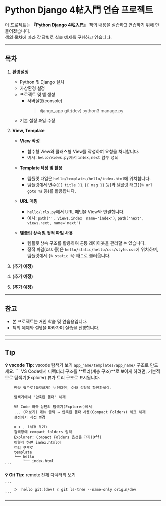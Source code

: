 # Python Django 4帖入門 연습 프로젝트

이 프로젝트는 **『Python Django 4帖入門』** 책의 내용을 실습하고 연습하기 위해 만들어졌습니다.  
책의 목차에 따라 각 장별로 실습 예제를 구현하고 있습니다.

---

## 목차

1. **환경설정**
    - Python 및 Django 설치
    - 가상환경 설정
    - 프로젝트 및 앱 생성
        - 서버실행(console)
            > django_app git:(dev) python3 manage.py
    - 기본 설정 파일 수정

2. **View, Template**

    - **View 작성**
        - 함수형 View와 클래스형 View를 작성하여 요청을 처리합니다.
        - 예시: `hello/views.py`에서 `index`, `next` 함수 정의

    - **Template 작성 및 활용**
        - 템플릿 파일은 `hello/templates/hello/index.html`에 위치합니다.
        - 템플릿에서 변수(`{{ title }}`, `{{ msg }}` 등)와 템플릿 태그(`{% url goto %}` 등)를 활용합니다.

    - **URL 매핑**
        - `hello/urls.py`에서 URL 패턴을 View와 연결합니다.
        - 예시: `path('', views.index, name='index')`, `path('next', views.next, name='next')`

    - **템플릿 상속 및 정적 파일 사용**
        - 템플릿 상속 구조를 활용하여 공통 레이아웃을 관리할 수 있습니다.
        - 정적 파일(css 등)은 `hello/static/hello/css/style.css`에 위치하며, 템플릿에서 `{% static %}` 태그로 불러옵니다.

3. **(추가 예정)**

4. **(추가 예정)**

5. **(추가 예정)**

---

## 참고

- 본 프로젝트는 개인 학습 및 연습용입니다.
- 책의 예제와 설명을 따라가며 실습을 진행합니다.

---

---

## Tip

**💡 vscode Tip:** vscode 탐색기 보기
 `app_name/templates/app_name/` 구조로 만드세요.
    ```
        VS Code에서 디렉터리 구조를 **트리(계층 구조)**로 보이게 하려면,
        기본적으로 탐색기(Explorer) 뷰가 트리 구조로 표시됩니다.

        만약 옆으로(플랫하게) 보인다면, 아래 설정을 확인하세요.

        탐색기에서 "압축된 폴더" 해제

        VS Code 좌측 상단의 탐색기(Explorer)에서
        ... (더보기) 메뉴 클릭 → 압축된 폴더 사용(Compact Folders) 체크 해제
        설정에서 직접 변경

        ⌘ + , (설정 열기)
        검색창에 compact folders 입력
        Explorer: Compact Folders 옵션을 끄기(Off)
        이렇게 하면 index.html이
        트리 구조로
        template
        └── hello
            └── index.html
    ```

**💡 Git Tip:** remote 전체 디렉터리 보기

    ```
        ＞　hello git:(dev) ✗ git ls-tree --name-only origin/dev
    ```

---

